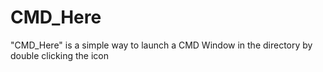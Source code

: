# CMD_Here
"CMD_Here" is a simple way to launch a CMD Window in the directory by double clicking the icon
